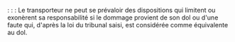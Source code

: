 :
:
:
Le transporteur ne peut se prévaloir des dispositions qui limitent ou exonèrent sa responsabilité si le dommage
provient de son dol ou d'une faute qui, d'après la loi du tribunal saisi, est considérée comme équivalente au dol.